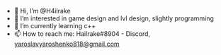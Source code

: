 - 👋 Hi, I’m @H4ilrake
- 👀 I’m interested in game design and lvl design, slightly programming
- 🌱 I’m currently learning c++
- 📫 How to reach me: Hailrake#8904 - Discord, yaroslavyaroshenko818@gmail.com

<!---
H4ilrake/H4ilrake is a ✨ special ✨ repository because its `README.md` (this file) appears on your GitHub profile.
You can click the Preview link to take a look at your changes.
--->
